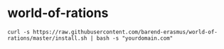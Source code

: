 # world-of-rations

`curl -s https://raw.githubusercontent.com/barend-erasmus/world-of-rations/master/install.sh | bash -s "yourdomain.com"`